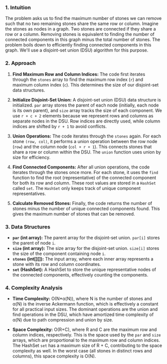 ### 1. Intuition

The problem asks us to find the maximum number of stones we can remove such that no two remaining stones share the same row or column.  Imagine the stones as nodes in a graph.  Two stones are connected if they share a row or a column.  Removing stones is equivalent to finding the number of connected components in this graph minus the total number of stones.  The problem boils down to efficiently finding connected components in this graph.  We'll use a disjoint-set union (DSU) algorithm for this purpose.

### 2. Approach

1. **Find Maximum Row and Column Indices:** The code first iterates through the `stones` array to find the maximum row index (`r`) and maximum column index (`c`). This determines the size of our disjoint-set data structures.

2. **Initialize Disjoint-Set Union:** A disjoint-set union (DSU) data structure is initialized.  `par` array stores the parent of each node (initially, each node is its own parent), and `size` array tracks the size of each component.  We use `r + c + 2` elements because we represent rows and columns as separate nodes in the DSU.  Row indices are directly used, while column indices are shifted by `r + 1` to avoid conflicts.

3. **Union Operations:** The code iterates through the `stones` again. For each stone `(row, col)`, it performs a union operation between the row node (`row`) and the column node (`col + r + 1`).  This connects stones that share a row or column within the DSU. The `union` function uses union by size for efficiency.

4. **Find Connected Components:** After all union operations, the code iterates through the stones once more. For each stone, it uses the `find` function to find the root (representative) of the connected component for both its row and column. These root values are stored in a `HashSet` called `set`.  The `HashSet` only keeps track of unique component representatives.

5. **Calculate Removed Stones:** Finally, the code returns the number of stones minus the number of unique connected components found.  This gives the maximum number of stones that can be removed.


### 3. Data Structures

- **`par` (int array):**  The parent array for the disjoint-set union. `par[i]` stores the parent of node `i`.
- **`size` (int array):** The size array for the disjoint-set union. `size[i]` stores the size of the component containing node `i`.
- **`stones` (int[][]):**  The input array, where each inner array represents a stone with its row and column coordinates.
- **`set` (HashSet):**  A HashSet to store the unique representative nodes of the connected components, effectively counting the components.

### 4. Complexity Analysis

- **Time Complexity:** O(N*α(N)), where N is the number of stones and α(N) is the inverse Ackermann function, which is effectively a constant for all practical input sizes.  The dominant operations are the union and find operations in the DSU, which have amortized time complexity of α(N) due to path compression and union by size.

- **Space Complexity:** O(R+C), where R and C are the maximum row and column indices, respectively. This is the space used by the `par` and `size` arrays, which are proportional to the maximum row and column indices. The HashSet `set` has a maximum size of R + C, contributing to the space complexity as well.  In the worst case (all stones in distinct rows and columns), this space complexity is O(N).

